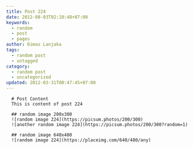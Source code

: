 ```yaml
---
title: Post 224
date: 2012-08-03T02:10:48+07:00
keywords:
  - random
  - post
  - pages
author: Dimas Lanjaka
tags:
  - random post
  - untagged
category:
  - random post
  - uncategorized
updated: 2012-03-31T00:47:45+07:00
---
```


      # Post Content
      This is content of post 224

      ## random image 200x300
      ![random image 224](https://picsum.photos/200/300)
      ![another random image 224](https://picsum.photos/200/300?random=1)

      ## random image 640x480
      ![random image 224](https://placeimg.com/640/480/any)
      